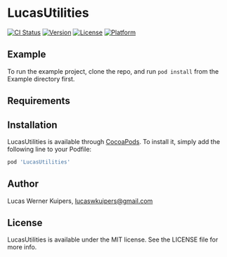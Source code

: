 # LucasUtilities

[![CI Status](https://img.shields.io/travis/lucaswkuipers/LucasUtilities.svg?style=flat)](https://travis-ci.org/lucaswkuipers/LucasUtilities)
[![Version](https://img.shields.io/cocoapods/v/LucasUtilities.svg?style=flat)](https://cocoapods.org/pods/LucasUtilities)
[![License](https://img.shields.io/cocoapods/l/LucasUtilities.svg?style=flat)](https://cocoapods.org/pods/LucasUtilities)
[![Platform](https://img.shields.io/cocoapods/p/LucasUtilities.svg?style=flat)](https://cocoapods.org/pods/LucasUtilities)

## Example

To run the example project, clone the repo, and run `pod install` from the Example directory first.

## Requirements

## Installation

LucasUtilities is available through [CocoaPods](https://cocoapods.org). To install
it, simply add the following line to your Podfile:

```ruby
pod 'LucasUtilities'
```

## Author

Lucas Werner Kuipers, lucaswkuipers@gmail.com

## License

LucasUtilities is available under the MIT license. See the LICENSE file for more info.
